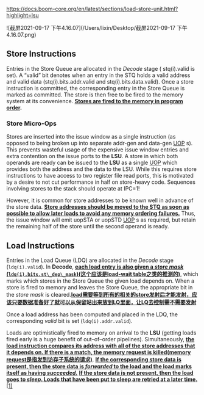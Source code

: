 https://docs.boom-core.org/en/latest/sections/load-store-unit.html?highlight=lsu



![截屏2021-09-17 下午4.16.07](/Users/lixin/Desktop/截屏2021-09-17 下午4.16.07.png)

## Store Instructions

Entries in the Store Queue are allocated in the *Decode* stage ( stq(i).valid is set). A “valid” bit denotes when an entry in the STQ holds a valid address and valid data (stq(i).bits.addr.valid and stq(i).bits.data.valid). Once a store instruction is committed, the corresponding entry in the Store Queue is marked as committed. The store is then free to be fired to the memory system at its convenience. **<u>Stores are fired to the memory in program order</u>.**

### Store Micro-Ops

Stores are inserted into the issue window as a single instruction (as opposed to being broken up into separate addr-gen and data-gen [UOP](https://docs.boom-core.org/en/latest/sections/terminology.html#term-micro-op-uop) s). This prevents wasteful usage of the expensive issue window entries and extra contention on the issue ports to the **LSU**. A store in which both operands are ready can be issued to the **LSU** as a single [UOP](https://docs.boom-core.org/en/latest/sections/terminology.html#term-micro-op-uop) which provides both the address and the data to the LSU. While this requires store instructions to have access to two register file read ports, this is motivated by a desire to not cut performance in half on store-heavy code. Sequences involving stores to the stack should operate at IPC=1!

However, it is common for store addresses to be known well in advance of the store data. **<u>Store addresses should be moved to the STQ as soon as possible to allow later loads to avoid any memory ordering failures.</u>** Thus, the issue window will emit uopSTA or uopSTD [UOP](https://docs.boom-core.org/en/latest/sections/terminology.html#term-micro-op-uop) s as required, but retain the remaining half of the store until the second operand is ready.

## Load Instructions

Entries in the Load Queue (LDQ) are allocated in the *Decode* stage (`ldq(i).valid`). In **Decode**, **<u>each load entry is also given a *store mask* (`ldq(i).bits.st\_dep\_mask`)(这个应该是load-wait table之类的推测的)</u>**, which marks which stores in the Store Queue the given load depends on. When a store is fired to memory and leaves the Store Queue, the appropriate bit in the *store mask* is cleared.**<u>load需要等到所有的相关的store发射后才能发射，应该只要数据准备好了就可以从保留站出来放到LQ里面，让LQ去控制需不需要发射</u>**

Once a load address has been computed and placed in the LDQ, the corresponding *valid* bit is set (`ldq(i).addr.valid`).

Loads are optimistically fired to memory on arrival to the **LSU** (getting loads fired early is a huge benefit of out–of–order pipelines). Simultaneously, **<u>the load instruction compares its address with all of the store addresses that it depends on. If there is a match, the memory request is killed(memory request是指发到访存子系统的请求)</u>**. **<u>If the corresponding store data is present, then the store data is *forwarded* to the load and the load marks itself as having *succeeded*.</u>** **<u>If the store data is not present, then the load goes to *sleep*. Loads that have been put to sleep are retried at a later time.</u>** [[1\]](https://docs.boom-core.org/en/latest/sections/load-store-unit.html?highlight=lsu#id3)

